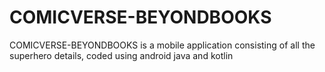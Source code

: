 # COMICVERSE-BEYONDBOOKS
COMICVERSE-BEYONDBOOKS is a mobile application consisting of all the superhero details, coded using android java and kotlin
